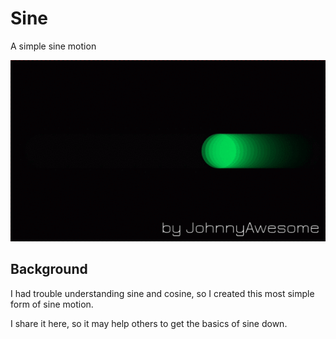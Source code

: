 # Sine
A simple sine motion

![SineMotion](https://github.com/johnnyawesome/Sine/blob/master/Sine/DemoImg/SineDemoImg.gif)

## Background

I had trouble understanding sine and cosine, so I created this most simple form of sine motion.

I share it here, so it may help others to get the basics of sine down.
